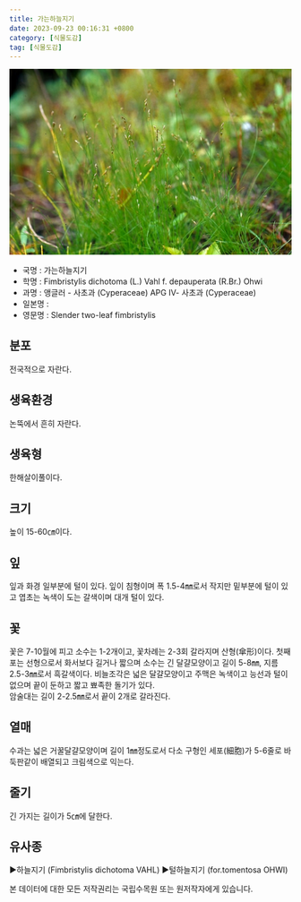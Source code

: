 ```yaml
---
title: 가는하늘지기
date: 2023-09-23 00:16:31 +0800
category: [식물도감]
tag: [식물도감]
---
```




![가는하늘지기](/assets/img/fileUpload/plants/basic/Cyperaceae/Fimbristylis/21969/21969_1_th2.jpg)
- 국명 : 가는하늘지기
- 학명 : Fimbristylis dichotoma (L.) Vahl f. depauperata (R.Br.) Ohwi
- 과명 : 앵글러 - 사초과 (Cyperaceae) APG Ⅳ- 사초과 (Cyperaceae)
- 일본명 : 
- 영문명 : Slender two-leaf fimbristylis


## 분포
전국적으로 자란다.
## 생육환경
논뚝에서 흔히 자란다.
## 생육형
한해살이풀이다.
## 크기
높이 15-60㎝이다.
## 잎
잎과 화경 일부분에 털이 있다. 잎이 침형이며 폭 1.5-4㎜로서 작지만 밑부분에 털이 있고 엽초는 녹색이 도는 갈색이며 대개 털이 있다.
## 꽃
꽃은 7-10월에 피고 소수는 1-2개이고, 꽃차례는 2-3회 갈라지며 산형(傘形)이다. 첫째 포는 선형으로서 화서보다 길거나 짧으며 소수는 긴 달걀모양이고 길이 5-8㎜, 지름 2.5-3㎜로서 흑갈색이다. 비늘조각은 넓은 달걀모양이고 주맥은 녹색이고 능선과 털이 없으며 끝이 둔하고 짧고 뾰족한 돌기가 있다.  
암술대는 길이 2-2.5㎜로서 끝이 2개로 갈라진다.
## 열매
수과는 넓은 거꿀달걀모양이며 길이 1㎜정도로서 다소 구형인 세포(細胞)가 5-6줄로 바둑판같이 배열되고 크림색으로 익는다.
## 줄기
긴 가지는 길이가 5㎝에 달한다.
## 유사종
▶하늘지기 (Fimbristylis dichotoma VAHL) 
▶털하늘지기 (for.tomentosa OHWI)






본 데이터에 대한 모든 저작권리는 국립수목원 또는 원저작자에게 있습니다.
